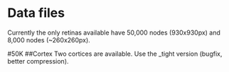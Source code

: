 # Data files
Currently the only retinas available have 50,000 nodes (930x930px) and 8,000 nodes (~260x260px).

#50K 
##Cortex
Two cortices are available. Use the _tight version (bugfix, better compression).